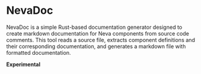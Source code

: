 # NevaDoc
NevaDoc is a simple Rust-based documentation generator designed to create markdown documentation for Neva components from source code comments. This tool reads a source file, extracts component definitions and their corresponding documentation, and generates a markdown file with formatted documentation.

**Experimental**

